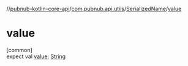 //[pubnub-kotlin-core-api](../../../index.md)/[com.pubnub.api.utils](../index.md)/[SerializedName](index.md)/[value](value.md)

# value

[common]\
expect val [value](value.md): [String](https://kotlinlang.org/api/core/kotlin-stdlib/kotlin/-string/index.html)
